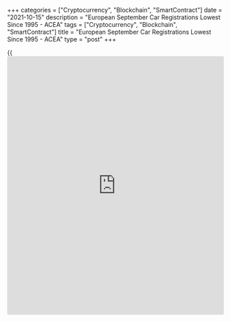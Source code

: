 +++
categories = ["Cryptocurrency", "Blockchain", "SmartContract"]
date = "2021-10-15"
description = "European September Car Registrations Lowest Since 1995 - ACEA"
tags = ["Cryptocurrency", "Blockchain", "SmartContract"]
title = "European September Car Registrations Lowest Since 1995 - ACEA"
type = "post"
+++

{{<iframe id="large-banner" src="https://www.bounty.group/#slide=2.0" width="100%" height="600" scrolling="no" style="border: 0px solid rgb(216, 221, 230); border-radius: 3px;">}}

European new car registrations declined for a third month in a row in
September and marked the lowest level for the month since 1995, data
from the European Automobile Manufacturers' Association, or ACEA, showed
Friday.

Passenger car registrations shrank 23.1 percent year-on-year to 718,598
units in September after a 19.1 percent fall in August.

The latest decline was largely caused by a lack of supply of vehicles
due to the ongoing semiconductor shortage, the Brussels-based ACEA said.

All major EU [markets][1] recorded double-digit declines. Italy logged
the worst fall of 32.7 percent, followed by Germany with a 25.7 percent
slump.

Sales decreased 20.5 percent in France and 15.7 percent in Spain.

In the January to September period, car registrations in the EU climbed
6.6 percent from the same period last year to 7.5 million units,
underpinned by significant gains earlier in the year.

For comments and feedback [contact](https://www.playgroundfx.com/contact/): editorial@rtt[news](https://www.letsplayfx.com/blog/forex-news-website/).com

[Economic News][2]

 **What parts of the world are seeing the best (and worst) economic
performances lately? Click[here][3] to check out our [Econ Scorecard][3]
and find out! See up-to-the-moment [ranking](https://www.playgroundfx.com/blog/crypto-exchange-ranking/)s for the best and worst
performers in [GDP][4], [unemployment rate][5], [inflation][6] and much
more.**

   1. www.rtt[news](https://www.letsplayfx.com/blog/forex-news-website/).com/Content/Markets.aspx
   2. www.rtt[news](https://www.letsplayfx.com/blog/forex-news-website/).com/Content/EconomicNews.aspx
   3. www.rtt[news](https://www.letsplayfx.com/blog/forex-news-website/).com/economic-scorecard/world-rank/industrial-production/highest-performance.aspx
   4. www.rtt[news](https://www.letsplayfx.com/blog/forex-news-website/).com/economic-scorecard/world-rank/GDP/highest-performance.aspx
   5. www.rtt[news](https://www.letsplayfx.com/blog/forex-news-website/).com/economic-scorecard/world-rank/unemployment-rate/lowest-performance.aspx
   6. www.rtt[news](https://www.letsplayfx.com/blog/forex-news-website/).com/economic-scorecard/world-rank/CPI/highest-performance.aspx